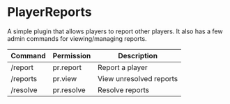 # PlayerReports

A simple plugin that allows players to report other players.
It also has a few admin commands for viewing/managing reports.

| Command | Permission | Description |
| ------- | ---------- | -------------- |
| /report | pr.report | Report a player |
| /reports |  pr.view | View unresolved reports |
| /resolve |  pr.resolve | Resolve reports |
